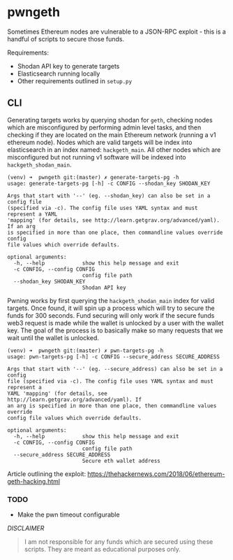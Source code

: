 # pwngeth

Sometimes Ethereum nodes are vulnerable to a JSON-RPC exploit - this is a
handful of scripts to secure those funds.

Requirements:
* Shodan API key to generate targets
* Elasticsearch running locally
* Other requirements outlined in `setup.py`


## CLI

Generating targets works by querying shodan for `geth`, checking nodes which
are misconfigured by performing admin level tasks, and then checking if they
are located on the main Ethereum network (running a v1 ethereum node). Nodes
which are valid targets will be index into elasticsearch in an index named:
`hackgeth_main`. All other nodes which are misconfigured but not running v1
software will be indexed into `hackgeth_shodan_main`.

```console
(venv) ➜  pwngeth git:(master) ✗ generate-targets-pg -h
usage: generate-targets-pg [-h] -c CONFIG --shodan_key SHODAN_KEY

Args that start with '--' (eg. --shodan_key) can also be set in a config file
(specified via -c). The config file uses YAML syntax and must represent a YAML
'mapping' (for details, see http://learn.getgrav.org/advanced/yaml). If an arg
is specified in more than one place, then commandline values override config
file values which override defaults.

optional arguments:
  -h, --help            show this help message and exit
  -c CONFIG, --config CONFIG
                        config file path
  --shodan_key SHODAN_KEY
                        Shodan API key
```

Pwning works by first querying the `hackgeth_shodan_main` index for valid
targets. Once found, it will spin up a process which will try to secure the
funds for 300 seconds. Fund securing will only work if the secure funds web3
request is made while the wallet is unlocked by a user with the wallet key.
The goal of the process is to basically make so many requests that we wait until
the wallet is unlocked.

```console
(venv) ➜  pwngeth git:(master) ✗ pwn-targets-pg -h
usage: pwn-targets-pg [-h] -c CONFIG --secure_address SECURE_ADDRESS

Args that start with '--' (eg. --secure_address) can also be set in a config
file (specified via -c). The config file uses YAML syntax and must represent a
YAML 'mapping' (for details, see http://learn.getgrav.org/advanced/yaml). If
an arg is specified in more than one place, then commandline values override
config file values which override defaults.

optional arguments:
  -h, --help            show this help message and exit
  -c CONFIG, --config CONFIG
                        config file path
  --secure_address SECURE_ADDRESS
                        Secure eth wallet address
```

Article outlining the exploit: https://thehackernews.com/2018/06/ethereum-geth-hacking.html

### TODO
* Make the pwn timeout configurable

*DISCLAIMER*
> I am not responsible for any funds which are secured using these
> scripts. They are meant as educational purposes only.

